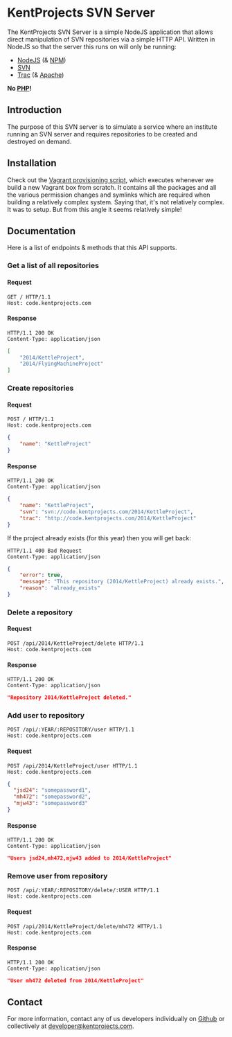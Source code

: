 # KentProjects SVN Server

The KentProjects SVN Server is a simple NodeJS application that allows direct manipulation of SVN repositories via a simple HTTP API.
Written in NodeJS so that the server this runs on will only be running:

- [NodeJS](http://nodejs.org) (& [NPM](https://www.npmjs.org))
- [SVN](https://subversion.apache.org)
- [Trac](http://trac.edgewall.org) (& [Apache](http://httpd.apache.org))

**No [PHP](http://php.net)!**

## Introduction

The purpose of this SVN server is to simulate a service where an institute running an SVN server
and requires repositories to be created and destroyed on demand.

## Installation

Check out the [Vagrant provisioning script](./Vagrantprovision.sh), which executes whenever we build a new Vagrant box from scratch.
It contains all the packages and all the various permission changes and symlinks which are required when building a relatively complex system.
Saying that, it's not relatively complex. It was to setup. But from this angle it seems relatively simple!

## Documentation

Here is a list of endpoints & methods that this API supports.

### Get a list of all repositories

#### Request

```http
GET / HTTP/1.1
Host: code.kentprojects.com
```

#### Response

```http
HTTP/1.1 200 OK
Content-Type: application/json
```

```json
[
	"2014/KettleProject",
	"2014/FlyingMachineProject"
]
```

### Create repositories

#### Request

```http
POST / HTTP/1.1
Host: code.kentprojects.com
```

```json
{
	"name": "KettleProject"
}
```

#### Response

```http
HTTP/1.1 200 OK
Content-Type: application/json
```

```json
{
	"name": "KettleProject",
	"svn": "svn://code.kentprojects.com/2014/KettleProject",
	"trac": "http://code.kentprojects.com/2014/KettleProject"
}
```

If the project already exists (for this year) then you will get back:

```http
HTTP/1.1 400 Bad Request
Content-Type: application/json
```

```json
{
	"error": true,
	"message": "This repository (2014/KettleProject) already exists.",
	"reason": "already_exists"
}
```

### Delete a repository

#### Request

```http
POST /api/2014/KettleProject/delete HTTP/1.1
Host: code.kentprojects.com
```

#### Response

```http
HTTP/1.1 200 OK
Content-Type: application/json
```

```json
"Repository 2014/KettleProject deleted."
```

### Add user to repository

```http
POST /api/:YEAR/:REPOSITORY/user HTTP/1.1
Host: code.kentprojects.com
```

#### Request

```http
POST /api/2014/KettleProject/user HTTP/1.1
Host: code.kentprojects.com
```

```json
{
  "jsd24": "somepassword1",
  "mh472": "somepassword2",
  "mjw43": "somepassword3"
}
```

#### Response

```http
HTTP/1.1 200 OK
Content-Type: application/json
```

```json
"Users jsd24,mh472,mjw43 added to 2014/KettleProject"
```

### Remove user from repository

```http
POST /api/:YEAR/:REPOSITORY/delete/:USER HTTP/1.1
Host: code.kentprojects.com
```

#### Request

```http
POST /api/2014/KettleProject/delete/mh472 HTTP/1.1
Host: code.kentprojects.com
```

#### Response

```http
HTTP/1.1 200 OK
Content-Type: application/json
```

```json
"User mh472 deleted from 2014/KettleProject"
```

## Contact

For more information, contact any of us developers individually on [Github](/kentprojects) or collectively at <developer@kentprojects.com>.